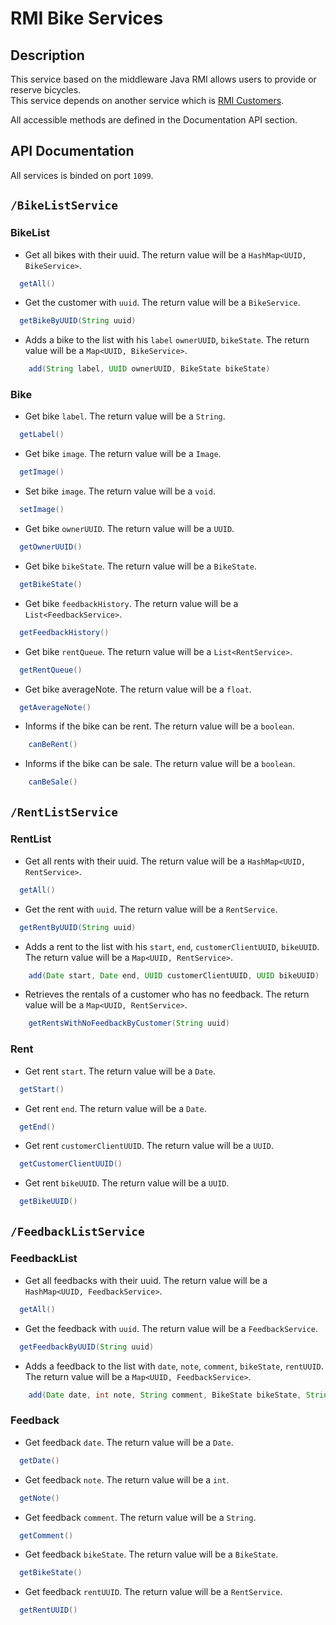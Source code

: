 # RMI Bike Services

## Description
This service based on the middleware Java RMI allows users to provide or reserve bicycles.  
This service depends on another service which is [RMI Customers](https://github.com/osmocode/web-service/tree/main/rmi-customer).  

All accessible methods are defined in the Documentation API section.

## API Documentation

All services is binded on port `1099`.

## `/BikeListService`

### BikeList
- Get all bikes with their uuid. The return value will be a `HashMap<UUID, BikeService>`.
```java
  getAll()
```

- Get the customer with `uuid`. The return value will be a `BikeService`.
```java
  getBikeByUUID(String uuid)
```

- Adds a bike to the list with his `label` `ownerUUID`, `bikeState`. The return value will be a `Map<UUID, BikeService>`.
```java
    add(String label, UUID ownerUUID, BikeState bikeState)
```

### Bike
- Get bike `label`. The return value will be a `String`.
```java
  getLabel()
```

- Get bike `image`. The return value will be a `Image`.
```java
  getImage()
```

- Set bike `image`. The return value will be a `void`.
```java
  setImage()
```

- Get bike `ownerUUID`. The return value will be a `UUID`.
```java
  getOwnerUUID()
```

- Get bike `bikeState`. The return value will be a `BikeState`.
```java
  getBikeState()
```

- Get bike `feedbackHistory`. The return value will be a `List<FeedbackService>`.
```java
  getFeedbackHistory()
```

- Get bike `rentQueue`. The return value will be a `List<RentService>`.
```java
  getRentQueue()
```

- Get bike averageNote. The return value will be a `float`.
```java
  getAverageNote()
```

- Informs if the bike can be rent. The return value will be a `boolean`.
```java
    canBeRent()
```

- Informs if the bike can be sale. The return value will be a `boolean`.
```java
    canBeSale()
```

## `/RentListService`

### RentList

- Get all rents with their uuid. The return value will be a `HashMap<UUID, RentService>`.
```java
  getAll()
```

- Get the rent with `uuid`. The return value will be a `RentService`.
```java
  getRentByUUID(String uuid)
```

- Adds a rent to the list with his `start`, `end`, `customerClientUUID`, `bikeUUID`. The return value will be a `Map<UUID, RentService>`.
```java
    add(Date start, Date end, UUID customerClientUUID, UUID bikeUUID)
```

- Retrieves the rentals of a customer who has no feedback. The return value will be a `Map<UUID, RentService>`.
```java
    getRentsWithNoFeedbackByCustomer(String uuid)
```

### Rent

- Get rent `start`. The return value will be a `Date`.
```java
  getStart()
```

- Get rent `end`. The return value will be a `Date`.
```java
  getEnd()
```

- Get rent `customerClientUUID`. The return value will be a `UUID`.
```java
  getCustomerClientUUID()
```

- Get rent `bikeUUID`. The return value will be a `UUID`.
```java
  getBikeUUID()
```

## `/FeedbackListService`

### FeedbackList

- Get all feedbacks with their uuid. The return value will be a `HashMap<UUID, FeedbackService>`.
```java
  getAll()
```

- Get the feedback with `uuid`. The return value will be a `FeedbackService`.
```java
  getFeedbackByUUID(String uuid)
```

- Adds a feedback to the list with  `date`, `note`, `comment`, `bikeState`, `rentUUID`. The return value will be a `Map<UUID, FeedbackService>`.
```java
    add(Date date, int note, String comment, BikeState bikeState, String rentUUID)
```

### Feedback

- Get feedback `date`. The return value will be a `Date`.
```java
  getDate()
```

- Get feedback `note`. The return value will be a `int`.
```java
  getNote()
```

- Get feedback `comment`. The return value will be a `String`.
```java
  getComment()
```

- Get feedback `bikeState`. The return value will be a `BikeState`.
```java
  getBikeState()
```

- Get feedback `rentUUID`. The return value will be a `RentService`.
```java
  getRentUUID()
```
